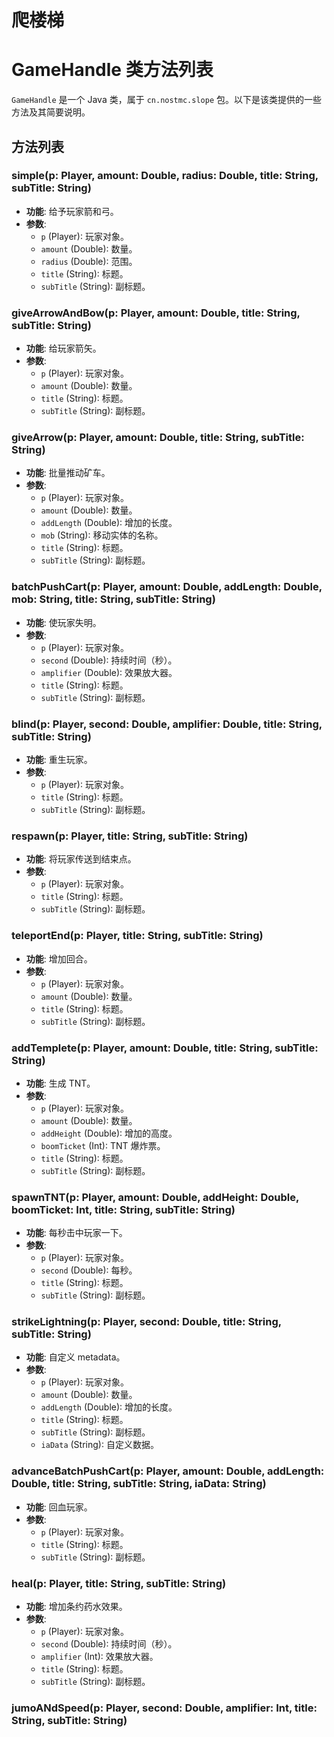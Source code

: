 # 爬楼梯

# GameHandle 类方法列表
`GameHandle` 是一个 Java 类，属于 `cn.nostmc.slope` 包。以下是该类提供的一些方法及其简要说明。

## 方法列表

### simple(p: Player, amount: Double, radius: Double, title: String, subTitle: String)
- **功能**: 给予玩家箭和弓。
- **参数**:
  - `p` (Player): 玩家对象。
  - `amount` (Double): 数量。
  - `radius` (Double): 范围。
  - `title` (String): 标题。
  - `subTitle` (String): 副标题。

### giveArrowAndBow(p: Player, amount: Double, title: String, subTitle: String)
- **功能**: 给玩家箭矢。
- **参数**:
  - `p` (Player): 玩家对象。
  - `amount` (Double): 数量。
  - `title` (String): 标题。
  - `subTitle` (String): 副标题。

### giveArrow(p: Player, amount: Double, title: String, subTitle: String)
- **功能**: 批量推动矿车。
- **参数**:
  - `p` (Player): 玩家对象。
  - `amount` (Double): 数量。
  - `addLength` (Double): 增加的长度。
  - `mob` (String): 移动实体的名称。
  - `title` (String): 标题。
  - `subTitle` (String): 副标题。

### batchPushCart(p: Player, amount: Double, addLength: Double, mob: String, title: String, subTitle: String)
- **功能**: 使玩家失明。
- **参数**:
  - `p` (Player): 玩家对象。
  - `second` (Double): 持续时间（秒）。
  - `amplifier` (Double): 效果放大器。
  - `title` (String): 标题。
  - `subTitle` (String): 副标题。

### blind(p: Player, second: Double, amplifier: Double, title: String, subTitle: String)
- **功能**: 重生玩家。
- **参数**:
  - `p` (Player): 玩家对象。
  - `title` (String): 标题。
  - `subTitle` (String): 副标题。

### respawn(p: Player, title: String, subTitle: String)
- **功能**: 将玩家传送到结束点。
- **参数**:
  - `p` (Player): 玩家对象。
  - `title` (String): 标题。
  - `subTitle` (String): 副标题。

### teleportEnd(p: Player, title: String, subTitle: String)
- **功能**: 增加回合。
- **参数**:
  - `p` (Player): 玩家对象。
  - `amount` (Double): 数量。
  - `title` (String): 标题。
  - `subTitle` (String): 副标题。

### addTemplete(p: Player, amount: Double, title: String, subTitle: String)
- **功能**: 生成 TNT。
- **参数**:
  - `p` (Player): 玩家对象。
  - `amount` (Double): 数量。
  - `addHeight` (Double): 增加的高度。
  - `boomTicket` (Int): TNT 爆炸票。
  - `title` (String): 标题。
  - `subTitle` (String): 副标题。

### spawnTNT(p: Player, amount: Double, addHeight: Double, boomTicket: Int, title: String, subTitle: String)
- **功能**: 每秒击中玩家一下。
- **参数**:
  - `p` (Player): 玩家对象。
  - `second` (Double): 每秒。
  - `title` (String): 标题。
  - `subTitle` (String): 副标题。

### strikeLightning(p: Player, second: Double, title: String, subTitle: String)
- **功能**: 自定义 metadata。
- **参数**:
  - `p` (Player): 玩家对象。
  - `amount` (Double): 数量。
  - `addLength` (Double): 增加的长度。
  - `title` (String): 标题。
  - `subTitle` (String): 副标题。
  - `iaData` (String): 自定义数据。

### advanceBatchPushCart(p: Player, amount: Double, addLength: Double, title: String, subTitle: String, iaData: String)
- **功能**: 回血玩家。
- **参数**:
  - `p` (Player): 玩家对象。
  - `title` (String): 标题。
  - `subTitle` (String): 副标题。

### heal(p: Player, title: String, subTitle: String)
- **功能**: 增加条约药水效果。
- **参数**:
  - `p` (Player): 玩家对象。
  - `second` (Double): 持续时间（秒）。
  - `amplifier` (Int): 效果放大器。
  - `title` (String): 标题。
  - `subTitle` (String): 副标题。

### jumoANdSpeed(p: Player, second: Double, amplifier: Int, title: String, subTitle: String)
